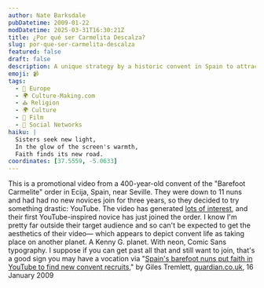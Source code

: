 ```yaml
---
author: Nate Barksdale
pubDatetime: 2009-01-22
modDatetime: 2025-03-31T16:30:21Z
title: ¿Por qué ser Carmelita Descalza?
slug: por-que-ser-carmelita-descalza
featured: false
draft: false
description: A unique strategy by a historic convent in Spain to attract new novices through social media. The Barefoot Carmelite nuns of Ecija have turned to YouTube to share their way of life in a modern way.
emoji: 📹
tags:
  - 🍷 Europe
  - 🌍 Culture-Making.com
  - ⛪ Religion
  - 🌍 Culture
  - 🎥 Film
  - 📱 Social Networks
haiku: |
  Sisters seek new light,  
  In the glow of the screen's warmth,  
  Faith finds its new road.
coordinates: [37.5559, -5.0633]
---
```


This is a promotional video from a 400-year-old convent of the "Barefoot Carmelite" order in Ecija, Spain, near Seville. They were down to 11 nuns and had had no new novices join for three years, so they decided to try something drastic: YouTube. The video has generated [lots of interest](http://www.guardian.co.uk/world/2009/jan/16/nuns-turn-to-youtube-for-recruits), and their first YouTube-inspired novice has just joined the order. I know I'm pretty far outside their target audience and so can't be expected to get the aesthetics of their video— which appears to depict convent life as taking place on another planet. A Kenny G. planet. With neon, Comic Sans typography. I suppose if you can get past all that and still want to join, that's a good sign you may have a vocation
via "[Spain's barefoot nuns put faith in YouTube to find new convent recruits](http://www.guardian.co.uk/world/2009/jan/16/nuns-turn-to-youtube-for-recruits)," by Giles Tremlett, [guardian.co.uk](http://www.guardian.co.uk/world/2009/jan/16/nuns-turn-to-youtube-for-recruits), 16 January 2009
